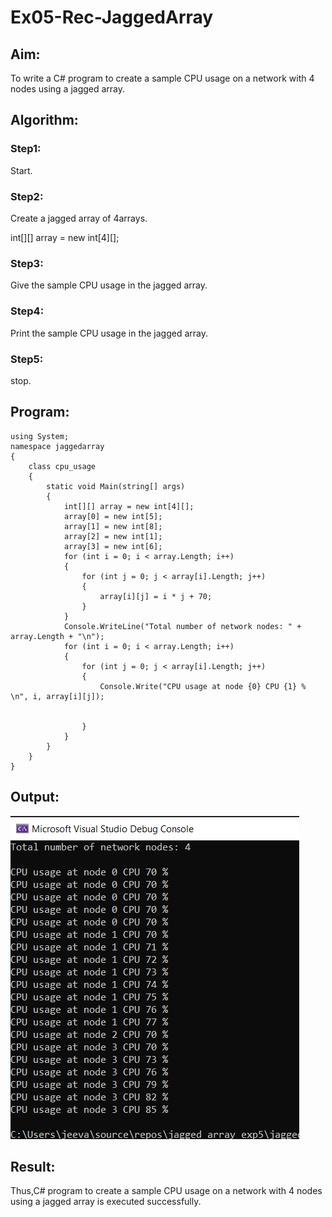 # Ex05-Rec-JaggedArray
## Aim:
To write a C# program to create a sample CPU usage on a network with 4 nodes using a jagged array.
## Algorithm:
### Step1:
Start.

### Step2:
Create a jagged array of 4arrays.

int[][] array = new int[4][];
### Step3:
Give the sample CPU usage in the jagged array.

### Step4:
Print the sample CPU usage in the jagged array.

### Step5:
stop.


## Program:
~~~
using System;
namespace jaggedarray
{
    class cpu_usage
    {
        static void Main(string[] args)
        {
            int[][] array = new int[4][];
            array[0] = new int[5];
            array[1] = new int[8];
            array[2] = new int[1];
            array[3] = new int[6];
            for (int i = 0; i < array.Length; i++)
            {
                for (int j = 0; j < array[i].Length; j++)
                {
                    array[i][j] = i * j + 70;
                }
            }
            Console.WriteLine("Total number of network nodes: " + array.Length + "\n");
            for (int i = 0; i < array.Length; i++)
            {
                for (int j = 0; j < array[i].Length; j++)
                {
                    Console.Write("CPU usage at node {0} CPU {1} %  \n", i, array[i][j]);


                }
            }
        }
    }
}
~~~

## Output:
![output](out.png)
## Result:
Thus,C# program to create a sample CPU usage on a network with 4 nodes using a jagged array is executed successfully.
